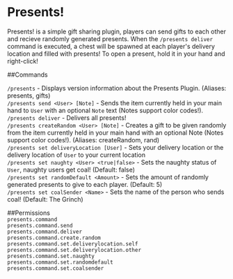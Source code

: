# Presents! 
Presents! is a simple gift sharing plugin, players can send gifts to each other and recieve randomly generated presents. 
When the `/presents deliver` command is executed, a chest will be spawned at each player's delivery location and filled with presents! To open a present, hold it in your hand and right-click!
 
##Commands

`/presents` - Displays version information about the Presents Plugin. (Aliases: presents, gifts)  
`/presents send <User> [Note]` - Sends the item currently held in your main hand to `User` with an optional `Note` text (Notes support color codes!).  
`/presents deliver` - Delivers all presents!  
`/presents createRandom <User> [Note]` - Creates a gift to be given randomly from the item currently held in your main hand with an optional Note (Notes support color codes!). (Aliases: createRandom, rand)   
`/presents set deliveryLocation [User]` - Sets your delivery location or the delivery location of `User` to your current location  
`/presents set naughty <User> <true|false>` - Sets the naughty status of `User`, naughty users get coal! (Default: false)  
`/presents set randomDefault <Amount>` - Sets the amount of randomly generated presents to give to each player. (Default: 5)  
`/presents set coalSender <Name>` - Sets the name of the person who sends coal! (Default: The Grinch)  
    
##Permissions  
`presents.command`  
`presents.command.send`  
`presents.command.deliver`  
`presents.command.create.random`  
`presents.command.set.deliverylocation.self`  
`presents.command.set.deliverylocation.other`  
`presents.command.set.naughty`  
`presents.command.set.randomdefault`  
`presents.command.set.coalsender`  
